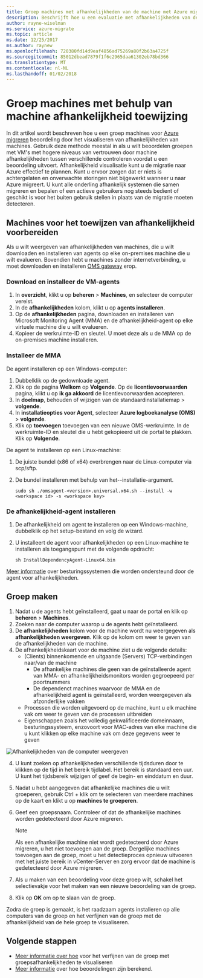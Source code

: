 ```yaml
---
title: Groep machines met afhankelijkheden van de machine met Azure migreren | Microsoft Docs
description: Beschrijft hoe u een evaluatie met afhankelijkheden van de machine met de service Azure migreren.
author: rayne-wiselman
ms.service: azure-migrate
ms.topic: article
ms.date: 12/25/2017
ms.author: raynew
ms.openlocfilehash: 720380fd14d9eaf4856ad75269a80f2b63a4725f
ms.sourcegitcommit: 85012dbead7879f1f6c2965daa61302eb78bd366
ms.translationtype: MT
ms.contentlocale: nl-NL
ms.lasthandoff: 01/02/2018
---
```

# <a name="group-machines-using-machine-dependency-mapping"></a>Groep machines met behulp van machine afhankelijkheid toewijzing

In dit artikel wordt beschreven hoe u een groep machines voor [Azure migreren](migrate-overview.md) beoordeling door het visualiseren van afhankelijkheden van machines. Gebruik deze methode meestal in als u wilt beoordelen groepen met VM's met hogere niveaus van vertrouwen door machine afhankelijkheden tussen verschillende controleren voordat u een beoordeling uitvoert. Afhankelijkheid visualisatie kunt u de migratie naar Azure effectief te plannen. Kunt u ervoor zorgen dat er niets is achtergelaten en onverwachte storingen niet bijgewerkt wanneer u naar Azure migreert. U kunt alle onderling afhankelijk systemen die samen migreren en bepalen of een actieve gebruikers nog steeds bedient of geschikt is voor het buiten gebruik stellen in plaats van de migratie moeten detecteren. 


## <a name="prepare-machines-for-dependency-mapping"></a>Machines voor het toewijzen van afhankelijkheid voorbereiden
Als u wilt weergeven van afhankelijkheden van machines, die u wilt downloaden en installeren van agents op elke on-premises machine die u wilt evalueren. Bovendien hebt u machines zonder internetverbinding, u moet downloaden en installeren [OMS gateway](../log-analytics/log-analytics-oms-gateway.md) erop.

### <a name="download-and-install-the-vm-agents"></a>Download en installeer de VM-agents
1. In **overzicht**, klikt u op **beheren** > **Machines**, en selecteer de computer vereist.
2. In de **afhankelijkheden** kolom, klikt u op **agents installeren**. 
3. Op de **afhankelijkheden** pagina, downloaden en installeren van Microsoft Monitoring Agent (MMA) en de afhankelijkheid-agent op elke virtuele machine die u wilt evalueren.
4. Kopieer de werkruimte-ID en sleutel. U moet deze als u de MMA op de on-premises machine installeren.

### <a name="install-the-mma"></a>Installeer de MMA

De agent installeren op een Windows-computer:

1. Dubbelklik op de gedownloade agent.
2. Klik op de pagina **Welkom** op **Volgende**. Op de **licentievoorwaarden** pagina, klikt u op **ik ga akkoord** de licentievoorwaarden accepteren.
3. In **doelmap**, behouden of wijzigen van de standaardinstallatiemap > **volgende**. 
4. In **installatieopties voor Agent**, selecteer **Azure logboekanalyse (OMS)** > **volgende**. 
5. Klik op **toevoegen** toevoegen van een nieuwe OMS-werkruimte. In de werkruimte-ID en sleutel die u hebt gekopieerd uit de portal te plakken. Klik op **Volgende**.


De agent te installeren op een Linux-machine:

1. De juiste bundel (x86 of x64) overbrengen naar de Linux-computer via scp/sftp.
2. De bundel installeren met behulp van het--installatie-argument.

    ```sudo sh ./omsagent-<version>.universal.x64.sh --install -w <workspace id> -s <workspace key>```


### <a name="install-the-dependency-agent"></a>De afhankelijkheid-agent installeren
1. De afhankelijkheid om agent te installeren op een Windows-machine, dubbelklik op het setup-bestand en volg de wizard.
2. U installeert de agent voor afhankelijkheden op een Linux-machine te installeren als toegangspunt met de volgende opdracht:

    ```sh InstallDependencyAgent-Linux64.bin```

[Meer informatie](../operations-management-suite/operations-management-suite-service-map-configure.md#supported-operating-systems) over besturingssystemen die worden ondersteund door de agent voor afhankelijkheden. 

## <a name="create-a-group"></a>Groep maken

1. Nadat u de agents hebt geïnstalleerd, gaat u naar de portal en klik op **beheren** > **Machines**.
2. Zoeken naar de computer waarop u de agents hebt geïnstalleerd.
3. De **afhankelijkheden** kolom voor de machine wordt nu weergegeven als **afhankelijkheden weergeven**. Klik op de kolom om weer te geven van de afhankelijkheden van de machine.
4. De afhankelijkheidskaart voor de machine ziet u de volgende details:
    - (Clients) binnenkomende en uitgaande (Servers) TCP-verbindingen naar/van de machine
        - De afhankelijke machines die geen van de geïnstalleerde agent van MMA- en afhankelijkheidsmonitors worden gegroepeerd per poortnummers
        - De dependenct machines waarvoor de MMA en de afhankelijkheid agent is geïnstalleerd, worden weergegeven als afzonderlijke vakken 
    - Processen die worden uitgevoerd op de machine, kunt u elk machine vak om weer te geven van de processen uitbreiden
    - Eigenschappen zoals het volledig gekwalificeerde domeinnaam, besturingssysteem, enzovoort voor MAC-adres van elke machine die u kunt klikken op elke machine vak om deze gegevens weer te geven

 ![Afhankelijkheden van de computer weergeven](./media/how-to-create-group-machine-dependencies/machine-dependencies.png)

4. U kunt zoeken op afhankelijkheden verschillende tijdsduren door te klikken op de tijd in het bereik tijdlabel. Het bereik is standaard een uur. U kunt het tijdsbereik wijzigen of geef de begin- en einddatum en duur.
5. Nadat u hebt aangegeven dat afhankelijke machines die u wilt groeperen, gebruik Ctrl + klik om te selecteren van meerdere machines op de kaart en klikt u op **machines te groeperen**.
6. Geef een groepsnaam. Controleer of dat de afhankelijke machines worden gedetecteerd door Azure migreren. 

    > [!NOTE]
    > Als een afhankelijke machine niet wordt gedetecteerd door Azure migreren, u het niet toevoegen aan de groep. Dergelijke machines toevoegen aan de groep, moet u het detectieproces opnieuw uitvoeren met het juiste bereik in vCenter-Server en zorg ervoor dat de machine is gedetecteerd door Azure migreren.  

7. Als u maken van een beoordeling voor deze groep wilt, schakel het selectievakje voor het maken van een nieuwe beoordeling van de groep.
8. Klik op **OK** om op te slaan van de groep.

Zodra de groep is gemaakt, is het raadzaam agents installeren op alle computers van de groep en het verfijnen van de groep met de afhankelijkheid van de hele groep te visualiseren.

## <a name="next-steps"></a>Volgende stappen

- [Meer informatie over hoe](how-to-create-group-dependencies.md) voor het verfijnen van de groep met groepsafhankelijkheden te visualiseren
- [Meer informatie](concepts-assessment-calculation.md) over hoe beoordelingen zijn berekend.
